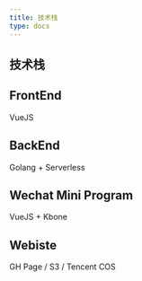 ```yaml
---
title: 技术栈
type: docs
---
```



## 技术栈

## FrontEnd

VueJS

## BackEnd

Golang + Serverless


## Wechat Mini Program

VueJS + Kbone

## Webiste

GH Page / S3 / Tencent COS
